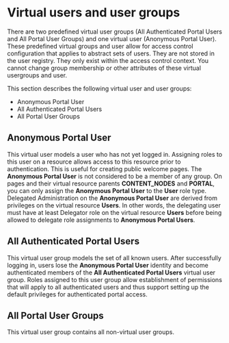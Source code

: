 # Virtual users and user groups

There are two predefined virtual user groups (All Authenticated Portal Users and All Portal User Groups) and one virtual user (Anonymous Portal User). These predefined virtual groups and user allow for access control configuration that applies to abstract sets of users. They are not stored in the user registry. They only exist within the access control context. You cannot change group membership or other attributes of these virtual usergroups and user.

This section describes the following virtual user and user groups:

-   Anonymous Portal User
-   All Authenticated Portal Users
-   All Portal User Groups

## Anonymous Portal User

This virtual user models a user who has not yet logged in. Assigning roles to this user on a resource allows access to this resource prior to authentication. This is useful for creating public welcome pages. The **Anonymous Portal User** is not considered to be a member of any group. On pages and their virtual resource parents **CONTENT\_NODES** and **PORTAL**, you can only assign the **Anonymous Portal User** to the **User** role type. Delegated Administration on the **Anonymous Portal User** are derived from privileges on the virtual resource **Users**. In other words, the delegating user must have at least Delegator role on the virtual resource **Users** before being allowed to delegate role assignments to **Anonymous Portal Users**.

## All Authenticated Portal Users

This virtual user group models the set of all known users. After successfully logging in, users lose the **Anonymous Portal User** identity and become authenticated members of the **All Authenticated Portal Users** virtual user group. Roles assigned to this user group allow establishment of permissions that will apply to all authenticated users and thus support setting up the default privileges for authenticated portal access.

## All Portal User Groups

This virtual user group contains all non-virtual user groups.


